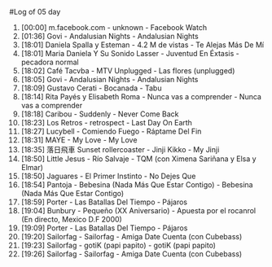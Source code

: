 #Log of 05 day

1. [00:00] m.facebook.com - unknown - Facebook Watch
1. [01:36] Govi - Andalusian Nights - Andalusian Nights
1. [18:01] Daniela Spalla y Esteman - 4.2 M de vistas - Te Alejas Más De Mí
1. [18:01] Maria Daniela Y Su Sonido Lasser - Juventud En Éxtasis - pecadora normal
1. [18:02] Café Tacvba - MTV Unplugged - Las flores (unplugged)
1. [18:05] Govi - Andalusian Nights - Andalusian Nights
1. [18:09] Gustavo Cerati - Bocanada - Tabu
1. [18:14] Rita Payés y Elisabeth Roma - Nunca vas a comprender - Nunca vas a comprender
1. [18:18] Caribou - Suddenly - Never Come Back
1. [18:23] Los Retros - retrospect - Last Day On Earth
1. [18:27] Lucybell - Comiendo Fuego - Ráptame Del Fin
1. [18:31] MAYE - My Love - My Love
1. [18:35] 落日飛車 Sunset rollercoaster - Jinji Kikko - My Jinji
1. [18:50] Little Jesus - Río Salvaje - TQM (con Ximena Sariñana y Elsa y Elmar)
1. [18:50] Jaguares - El Primer Instinto - No Dejes Que
1. [18:54] Pantoja - Bebesina (Nada Más Que Estar Contigo) - Bebesina (Nada Más Que Estar Contigo)
1. [18:59] Porter - Las Batallas Del Tiempo - Pájaros
1. [19:04] Bunbury - Pequeño (XX Aniversario) - Apuesta por el rocanrol (En directo, Mexico D.F 2000)
1. [19:09] Porter - Las Batallas Del Tiempo - Pájaros
1. [19:20] Sailorfag - Sailorfag - Amiga Date Cuenta (con Cubebass)
1. [19:23] Sailorfag - gotiK (papi papito) - gotiK (papi papito)
1. [19:26] Sailorfag - Sailorfag - Amiga Date Cuenta (con Cubebass)

